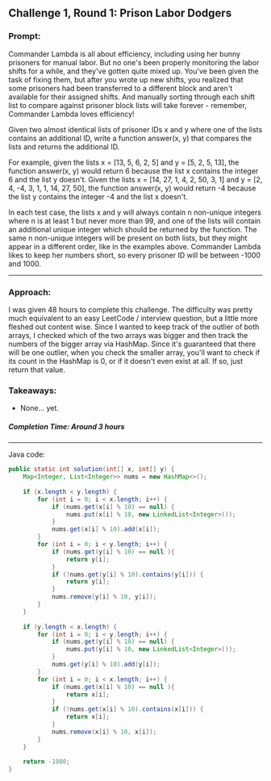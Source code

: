 
## Challenge 1, Round 1: Prison Labor Dodgers

### Prompt: 

Commander Lambda is all about efficiency, including using her bunny prisoners for manual labor. But no one's been properly monitoring the labor shifts for a while, and they've gotten quite mixed up. You've been given the task of fixing them, but after you wrote up new shifts, you realized that some prisoners had been transferred to a different block and aren't available for their assigned shifts. And manually sorting through each shift list to compare against prisoner block lists will take forever - remember, Commander Lambda loves efficiency!

Given two almost identical lists of prisoner IDs x and y where one of the lists contains an additional ID, write a function answer(x, y) that compares the lists and returns the additional ID.

For example, given the lists x = [13, 5, 6, 2, 5] and y = [5, 2, 5, 13], the function answer(x, y) would return 6 because the list x contains the integer 6 and the list y doesn't. Given the lists x = [14, 27, 1, 4, 2, 50, 3, 1] and y = [2, 4, -4, 3, 1, 1, 14, 27, 50], the function answer(x, y) would return -4 because the list y contains the integer -4 and the list x doesn't.

In each test case, the lists x and y will always contain n non-unique integers where n is at least 1 but never more than 99, and one of the lists will contain an additional unique integer which should be returned by the function. The same n non-unique integers will be present on both lists, but they might appear in a different order, like in the examples above. Commander Lambda likes to keep her numbers short, so every prisoner ID will be between -1000 and 1000.

---
### Approach:

I was given 48 hours to complete this challenge. The difficulty was pretty much equivalent to an easy LeetCode / interview question, but a little more fleshed out content wise. Since I wanted to keep track of the outlier of both arrays, I checked which of the two arrays was bigger and then track the numbers of the bigger array via HashMap. Since it's guaranteed that there will be one outlier, when you check the smaller array, you'll want to check if its count in the HashMap is 0, or if it doesn't even exist at all. If so, just return that value.

### Takeaways:

- None... yet.

##### Completion Time: Around 3 hours

---
Java code:
``` java
public static int solution(int[] x, int[] y) {
    Map<Integer, List<Integer>> nums = new HashMap<>();
    
    if (x.length < y.length) {
        for (int i = 0; i < x.length; i++) {
        	if (nums.get(x[i] % 10) == null) {
        		nums.put(x[i] % 10, new LinkedList<Integer>());
        	}
        	nums.get(x[i] % 10).add(x[i]);
        }
        for (int i = 0; i < y.length; i++) {
            if (nums.get(y[i] % 10) == null ){
                return y[i];
            }
            if (!nums.get(y[i] % 10).contains(y[i])) {
            	return y[i];
            }
            nums.remove(y[i] % 10, y[i]);
        }
    }
    
    if (y.length < x.length) {
        for (int i = 0; i < y.length; i++) {
        	if (nums.get(y[i] % 10) == null) {
        		nums.put(y[i] % 10, new LinkedList<Integer>());
        	}
        	nums.get(y[i] % 10).add(y[i]);
        }
        for (int i = 0; i < x.length; i++) {
            if (nums.get(x[i] % 10) == null ){
                return x[i];
            }
            if (!nums.get(x[i] % 10).contains(x[i])) {
            	return x[i];
            }
            nums.remove(x[i] % 10, x[i]);
        }
    }
    
    return -1000;
}
```